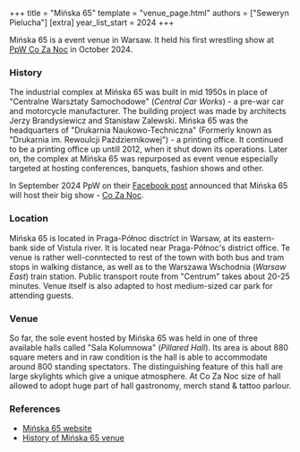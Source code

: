 +++
title = "Mińska 65"
template = "venue_page.html"
authors = ["Seweryn Pielucha"]
[extra]
year_list_start = 2024
+++

Mińska 65 is a event venue in Warsaw. It held his first wrestling show at [PpW Co Za Noc](2024-10-26-ppw-co-za-noc.md) in October 2024.

### History

The industrial complex at Mińska 65 was built in mid 1950s in place of "Centralne Warsztaty Samochodowe" (_Central Car Works_) - a pre-war car and motorcycle manufacturer. The building project was made by architects Jerzy Brandysiewicz and Stanisław Zalewski. Mińska 65 was the headquarters of "Drukarnia Naukowo-Techniczna" (Formerly known as "Drukarnia im. Rewoulcji Październikowej") - a printing office. It continued to be a printing office up untill 2012, when it shut down its operations. Later on, the complex at Mińska 65 was repurposed as event venue especially targeted at hosting conferences, banquets, fashion shows and other.

In September 2024 PpW on their [Facebook post](https://www.facebook.com/photo/?fbid=1045206820943043&set=a.499910772139320) announced that Mińska 65 will host their big show - [Co Za Noc](2024-10-26-ppw-co-za-noc.md).

### Location 

Mińska 65 is located in Praga-Północ disctrict in Warsaw, at its eastern-bank side of Vistula river. It is located near Praga-Północ's district office. Te venue is rather well-conntected to rest of the town with both bus and tram stops in walking distance, as well as to the Warszawa Wschodnia (_Warsaw East_) train station. Public transport route from "Centrum" takes about 20-25 minutes. Venue itself is also adapted to host medium-sized car park for attending guests.

### Venue

So far, the sole event hosted by Mińska 65 was held in one of three available halls called "Sala Kolumnowa" (_Pillared Hall_). Its area is about 880 square meters and in raw condition is the hall is able to accommodate around 800 standing spectators. The distinguishing feature of this hall are large skylights which give a unique atmosphere. At Co Za Noc size of hall allowed to adopt huge part of hall gastronomy, merch stand & tattoo parlour. 

### References
* [Mińska 65 website](https://www.konferencje.pl/o/minska-65,21968.html)
* [History of Mińska 65 venue](https://notatkifotograficzne.com/2022/06/01/minska-65-drukarnia-naukowo-techniczna/)
